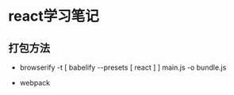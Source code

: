 # react学习笔记

## 打包方法
* browserify -t [ babelify --presets [ react ] ] main.js -o bundle.js

* webpack